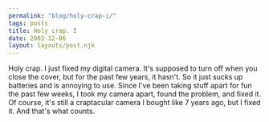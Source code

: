 ```yaml
---
permalink: "blog/holy-crap-i/"
tags: posts
title: Holy crap. I
date: 2002-12-06
layout: layouts/post.njk
---
```


Holy crap. I just fixed my digital camera. It's supposed to turn off when you close the cover, but for the past few years, it hasn't. So it just sucks up batteries and is annoying to use. Since I've been taking stuff apart for fun the past few weeks, I took my camera apart, found the problem, and fixed it. Of course, it's still a craptacular camera I bought like 7 years ago, but I fixed it. And that's what counts.